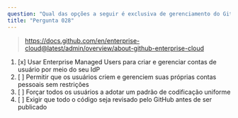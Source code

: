 ```yaml
---
question: "Qual das opções a seguir é exclusiva de gerenciamento do GitHub Enterprise Cloud?"
title: "Pergunta 028"
---
```


> https://docs.github.com/en/enterprise-cloud@latest/admin/overview/about-github-enterprise-cloud
1. [x] Usar Enterprise Managed Users para criar e gerenciar contas de usuário por meio do seu IdP
1. [ ] Permitir que os usuários criem e gerenciem suas próprias contas pessoais sem restrições
1. [ ] Forçar todos os usuários a adotar um padrão de codificação uniforme
1. [ ] Exigir que todo o código seja revisado pelo GitHub antes de ser publicado

